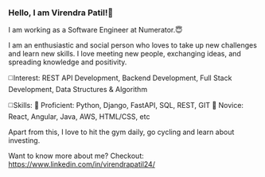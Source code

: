 ### Hello, I am Virendra Patil!👋

I am working as a Software Engineer at Numerator.😇

I am an enthusiastic and social person who loves to take up new challenges and learn new skills. I love meeting new people, exchanging ideas, and spreading knowledge and positivity.

◻️Interest: REST API Development, Backend Development, Full Stack Development, Data Structures & Algorithm

◻️Skills:
🔗 Proficient: Python, Django, FastAPI, SQL, REST, GIT
🔗 Novice: React, Angular, Java, AWS, HTML/CSS, etc

Apart from this, I love to hit the gym daily, go cycling and learn about investing.

Want to know more about me?
Checkout: https://www.linkedin.com/in/virendrapatil24/


